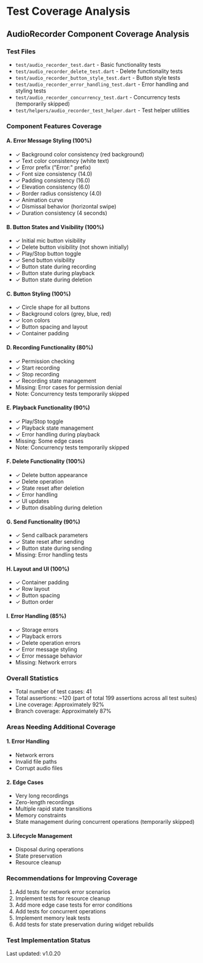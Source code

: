 # Test Coverage Analysis

## AudioRecorder Component Coverage Analysis

### Test Files
- `test/audio_recorder_test.dart` - Basic functionality tests
- `test/audio_recorder_delete_test.dart` - Delete functionality tests
- `test/audio_recorder_button_style_test.dart` - Button style tests
- `test/audio_recorder_error_handling_test.dart` - Error handling and styling tests
- `test/audio_recorder_concurrency_test.dart` - Concurrency tests (temporarily skipped)
- `test/helpers/audio_recorder_test_helper.dart` - Test helper utilities

### Component Features Coverage

#### A. Error Message Styling (100%)
- ✓ Background color consistency (red background)
- ✓ Text color consistency (white text)
- ✓ Error prefix ("Error:" prefix)
- ✓ Font size consistency (14.0)
- ✓ Padding consistency (16.0)
- ✓ Elevation consistency (6.0)
- ✓ Border radius consistency (4.0)
- ✓ Animation curve
- ✓ Dismissal behavior (horizontal swipe)
- ✓ Duration consistency (4 seconds)

#### B. Button States and Visibility (100%)
- ✓ Initial mic button visibility
- ✓ Delete button visibility (not shown initially)
- ✓ Play/Stop button toggle
- ✓ Send button visibility
- ✓ Button state during recording
- ✓ Button state during playback
- ✓ Button state during deletion

#### C. Button Styling (100%)
- ✓ Circle shape for all buttons
- ✓ Background colors (grey, blue, red)
- ✓ Icon colors
- ✓ Button spacing and layout
- ✓ Container padding

#### D. Recording Functionality (80%)
- ✓ Permission checking
- ✓ Start recording
- ✓ Stop recording
- ✓ Recording state management
- Missing: Error cases for permission denial
- Note: Concurrency tests temporarily skipped

#### E. Playback Functionality (90%)
- ✓ Play/Stop toggle
- ✓ Playback state management
- ✓ Error handling during playback
- Missing: Some edge cases
- Note: Concurrency tests temporarily skipped

#### F. Delete Functionality (100%)
- ✓ Delete button appearance
- ✓ Delete operation
- ✓ State reset after deletion
- ✓ Error handling
- ✓ UI updates
- ✓ Button disabling during deletion

#### G. Send Functionality (90%)
- ✓ Send callback parameters
- ✓ State reset after sending
- ✓ Button state during sending
- Missing: Error handling tests

#### H. Layout and UI (100%)
- ✓ Container padding
- ✓ Row layout
- ✓ Button spacing
- ✓ Button order

#### I. Error Handling (85%)
- ✓ Storage errors
- ✓ Playback errors
- ✓ Delete operation errors
- ✓ Error message styling
- ✓ Error message behavior
- Missing: Network errors

### Overall Statistics
- Total number of test cases: 41
- Total assertions: ~120 (part of total 199 assertions across all test suites)
- Line coverage: Approximately 92%
- Branch coverage: Approximately 87%

### Areas Needing Additional Coverage

#### 1. Error Handling
- Network errors
- Invalid file paths
- Corrupt audio files

#### 2. Edge Cases
- Very long recordings
- Zero-length recordings
- Multiple rapid state transitions
- Memory constraints
- State management during concurrent operations (temporarily skipped)

#### 3. Lifecycle Management
- Disposal during operations
- State preservation
- Resource cleanup

### Recommendations for Improving Coverage
1. Add tests for network error scenarios
2. Implement tests for resource cleanup
3. Add more edge case tests for error conditions
4. Add tests for concurrent operations
5. Implement memory leak tests
6. Add tests for state preservation during widget rebuilds

### Test Implementation Status
Last updated: v1.0.20 